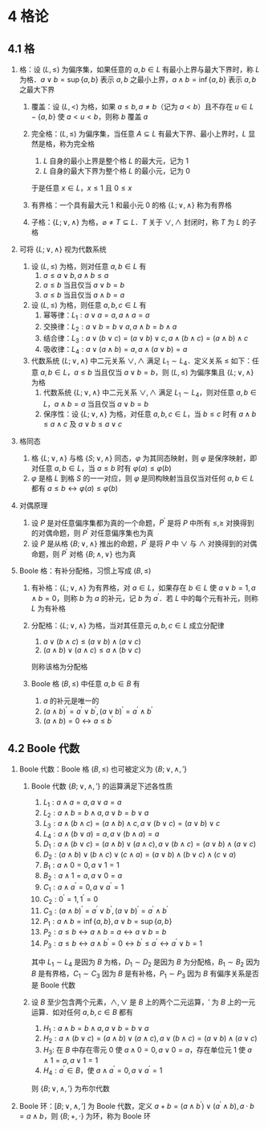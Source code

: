 # 4 格论

## 4.1 格
1. 格：设 $(L, \leqslant)$ 为偏序集，如果任意的 $a, b \in L$ 有最小上界与最大下界时，称 $L$ 为格．$a \vee b=\operatorname{sup}\{a, b\}$ 表示 $a, b$ 之最小上界，$a \wedge b=\operatorname{inf}\{a, b\}$ 表示 $a, b$ 之最大下界
    1. 覆盖：设 $(L, <)$ 为格，如果 $a \leqslant b, a \neq b$（记为 $a < b$）且不存在 $u \in L-\{a, b\}$ 使 $a < u < b$，则称 $b$ 覆盖 $a$
    2. 完全格：$(L, \leqslant)$ 为偏序集，当任意 $A \subseteq L$ 有最大下界、最小上界时，$L$ 显然是格，称为完全格
        1. $L$ 自身的最小上界是整个格 $L$ 的最大元，记为 $1$
        2. $L$ 自身的最大下界为整个格 $L$ 的最小元，记为 $0$

        于是任意 $x \in L$，$x \leqslant 1$ 且 $0 \leqslant x$

    3.  有界格：一个具有最大元 1 和最小元 0 的格 $\{L ; \vee, \wedge\}$ 称为有界格
    4. 子格：$\{L ; \vee, \wedge\}$ 为格，$\varnothing \neq T \subseteq L$．$T$ 关于 $\vee, \wedge$ 封闭时，称 $T$ 为 $L$ 的子格

2. 可将 $\{L ; \vee, \wedge\}$ 视为代数系统
    1. 设 $(L, \leqslant)$ 为格，则对任意 $a, b \in L$ 有
        1. $a \leqslant a \vee b, a \wedge b \leqslant a$
        2. $a \leqslant b$ 当且仅当 $a \vee b=b$
        3. $a \leqslant b$ 当且仅当 $a \wedge b=a$
    2. 设 $(L, \leqslant)$ 为格，则任意 $a, b, c \in L$ 有
        1. 幂等律：$L_1: a \vee a=a, a \wedge a=a$
        2. 交换律：$L_2: a \vee b=b \vee a, a \wedge b=b \wedge a$
        3. 结合律：$L_3: a \vee(b \vee c)=(a \vee b) \vee c, a \wedge(b \wedge c)=(a \wedge b) \wedge c$
        4. 吸收律：$L_4: a \vee(a \wedge b)=a, a \wedge(a \vee b)=a$
    3. 代数系统 $\{L ; \vee, \wedge\}$ 中二元关系 $\vee, \wedge$ 满足 $L_{1}\sim L_{4}$．定义关系 $\leqslant$ 如下：任意 $a, b \in L$，$a \leqslant b$ 当且仅当 $a \vee b=b$，则 $(L, \leqslant)$ 为偏序集且 $\{L ; \vee, \wedge\}$ 为格
        1. 代数系统 $\{L ; \vee, \wedge\}$ 中二元关系 $\vee, \wedge$ 满足 $L_{1}\sim L_{4}$，则对任意 $a, b \in L$，$a \wedge b=a$ 当且仅当 $a \vee b=b$
        2. 保序性：设 $\{L ; \vee, \wedge\}$ 为格，对任意 $a, b, c \in L$，当 $b \leqslant c$ 时有 $a \wedge b \leqslant a \wedge c$ 及 $a \vee b \leqslant a \vee c$
3. 格同态
    1. 格 $\{L ; \vee, \wedge\}$ 与格 $\{S ; \vee, \wedge\}$ 同态，$\varphi$ 为其同态映射，则 $\varphi$ 是保序映射，即对任意 $a, b \in L$，当 $a \leqslant b$ 时有 $\varphi(a) \leqslant \varphi(b)$
    2. $\varphi$ 是格 $L$ 到格 $S$ 的一一对应，则 $\varphi$ 是同构映射当且仅当对任何 $a, b \in L$ 都有 $a \leqslant b \leftrightarrow \varphi(a) \leqslant \varphi(b)$
4. 对偶原理
    1. 设 $P$ 是对任意偏序集都为真的一个命题，$P^{\prime}$ 是将 $P$ 中所有 $\leqslant, \geqslant$ 对换得到的对偶命题，则 $P^{\prime}$ 对任意偏序集也为真
    2. 设 $P$ 是从格 $\{B ; \vee, \wedge\}$ 推出的命题，$P^{\prime}$ 是将 $P$ 中 $\vee$ 与 $\wedge$ 对换得到的对偶命题，则 $P^{\prime}$ 对格 $\{B ; \wedge, \vee\}$ 也为真
5. $\text{Boole}$ 格：有补分配格，习惯上写成 $(B, \leqslant)$
    1. 有补格：$\{L ; \vee, \wedge\}$ 为有界格，对 $a \in L$，如果存在 $b \in L$ 使 $a \vee b=1, a \wedge b=0$，则称 $b$ 为 $a$ 的补元，记 $b$ 为 $a^{\prime}$．若 $L$ 中的每个元有补元，则称 $L$ 为有补格
    2. 分配格：$\{L ; \vee, \wedge\}$ 为格，当对其任意元 $a, b, c \in L$ 成立分配律
        1. $a \vee(b \wedge c) \leqslant(a \vee b) \wedge(a \vee c)$
        2. $(a \wedge b) \vee(a \wedge c) \leqslant a \wedge(b \vee c)$

        则称该格为分配格

    3. $\text{Boole}$ 格 $(B, \leqslant)$ 中任意 $a, b \in B$ 有
        1. $a$ 的补元是唯一的
        2. $(a \wedge b)^{\prime}=a^{\prime} \vee b^{\prime},(a \vee b)^{\prime}=a^{\prime} \wedge b^{\prime}$
        3. $(a \wedge b)=0 \leftrightarrow a \leqslant b^{\prime}$

## 4.2 Boole 代数
1. $\text{Boole}$ 代数：$\text{Boole}$ 格 $(B, \leqslant)$ 也可被定义为 $\{B; \vee, \wedge, '\}$
    1. $\text{Boole}$ 代数 $\{B; \vee, \wedge, '\}$ 的运算满足下述各性质
        1. $L_{1}:  a \wedge a=a, a \vee a=a$
        2. $L_{2}:  a \wedge b=b \wedge a, a \vee b=b \vee a$
        3. $L_{3}:  a \wedge(b \wedge c)=(a \wedge b) \wedge c, a \vee(b \vee c)=(a \vee b) \vee c$
        4. $L_{4}:  a \wedge(b \vee a)=a, a \vee(b \wedge a)=a$
        5. $D_{1}:  a \wedge(b \vee c)=(a \wedge b) \vee(a \wedge c), a \vee(b \wedge c)=(a \vee b) \wedge(a \vee c)$
        6. $D_{2}: (a \wedge b) \vee(b \wedge c) \vee(c \wedge a)=(a \vee b) \wedge(b \vee c) \wedge(c \vee a)$
        7. $B_{1}:  a \wedge 0=0, a \vee 1=1$
        8. $B_{2}:  a \wedge 1=a, a \vee 0=a$
        9. $C_{1}:  a \wedge a^{\prime}=0, a \vee a^{\prime}=1$
        10. $C_{2}: 0^{\prime}=1,1^{\prime}=0$
        11. $C_{3}: (a \wedge b)^{\prime}=a^{\prime} \vee b^{\prime},(a \vee b)^{\prime}=a^{\prime} \wedge b^{\prime}$
        12. $P_{1}:  a \wedge b=\operatorname{inf}\{a, b\}, a \vee b=\operatorname{sup}\{a, b\}$
        13. $P_{2}:  a \leqslant b \leftrightarrow a \wedge b=a \leftrightarrow a \vee b=b$
        14. $P_{3}:  a \leqslant b \leftrightarrow a \wedge b^{\prime}=0 \leftrightarrow b^{\prime} \leqslant a^{\prime} \leftrightarrow a^{\prime} \vee b=1$

        其中 $L_{1}\sim L_{4}$ 是因为 $B$ 为格，$D_{1}\sim D_{2}$ 是因为 $B$ 为分配格，$B_{1}\sim B_{2}$ 因为 $B$ 是有界格，$C_{1}\sim C_{3}$ 因为 $B$ 是有补格，$P_{1}\sim P_{3}$ 因为 $B$ 有偏序关系是否是 $\text{Boole}$ 代数

    2. 设 $B$ 至少包含两个元素，$\wedge, \vee$ 是 $B$ 上的两个二元运算，$'$ 为 $B$ 上的一元运算．如对任何 $a, b, c \in B$ 都有
        1. $H_{1}: a \wedge b=b \wedge a, a \vee b=b \vee a$
        2. $H_{2}: a \wedge(b \vee c)=(a \wedge b) \vee(a \wedge c), a \vee(b \wedge c)=(a \vee b) \wedge(a \vee c)$
        3. $H_{3}:$ 在 $B$ 中存在零元 $0$ 使 $a \wedge 0=0, a \vee 0=a$，存在单位元 $1$ 使 $a \wedge 1=a, a \vee 1=1$
        4. $H_{4}: a^{\prime} \in B$，使 $a \wedge a^{\prime}=0, a \vee a^{\prime}=1$

        则 $\{B; \vee, \wedge, '\}$ 为布尔代数

2. $\text{Boole}$ 环：$[B ; \vee, \wedge, ']$ 为 $\text{Boole}$ 代数，定义 $a+b=\left(a \wedge b^{\prime}\right) \vee\left(a^{\prime} \wedge b\right), a \cdot b=a \wedge b$，则 $\{B ; +, \cdot\}$ 为环，称为 $\text{Boole}$ 环
